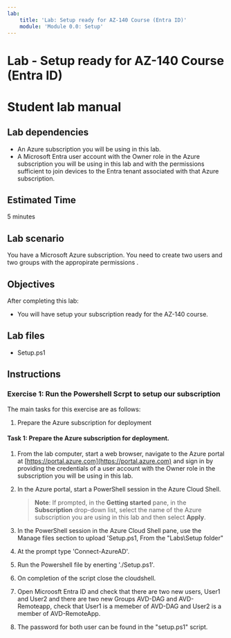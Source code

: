 ```yaml
---
lab:
    title: 'Lab: Setup ready for AZ-140 Course (Entra ID)'
    module: 'Module 0.0: Setup'
---
```


# Lab - Setup ready for AZ-140 Course (Entra ID)
# Student lab manual

## Lab dependencies

- An Azure subscription you will be using in this lab.
- A Microsoft Entra user account with the Owner role in the Azure subscription you will be using in this lab and with the permissions sufficient to join devices to the Entra tenant associated with that Azure subscription.

## Estimated Time

5 minutes

## Lab scenario

You have a Microsoft Azure subscription. You need to create two users and two groups with the appropirate permissions .

## Objectives
  
After completing this lab:

- You will have setup your subscription ready for the AZ-140 course.

## Lab files

- Setup.ps1

## Instructions

### Exercise 1: Run the Powershell Scrpt to setup our subscription
  
The main tasks for this exercise are as follows:

1. Prepare the Azure subscription for deployment


#### Task 1: Prepare the Azure subscription for deployment.

1. From the lab computer, start a web browser, navigate to the Azure portal at [https://portal.azure.com](https://portal.azure.com) and sign in by providing the credentials of a user account with the Owner role in the subscription you will be using in this lab.

  
1. In the Azure portal, start a PowerShell session in the Azure Cloud Shell.

    > **Note**: If prompted, in the **Getting started** pane, in the **Subscription** drop-down list, select the name of the Azure subscription you are using in this lab and then select **Apply**.

1. In the PowerShell session in the Azure Cloud Shell pane, use the Manage files section to upload 'Setup.ps1, From the "Labs\Setup folder"

  
1. At the prompt type 'Connect-AzureAD'.

1. Run the Powershell file by enerting './Setup.ps1'.

1. On completion of the script close the cloudshell.

1. Open Microosft Entra ID and check that there are two new users, User1 and User2 and there are two new Groups AVD-DAG and AVD-Remoteapp, check that User1 is a memeber of AVD-DAG and User2 is a member of AVD-RemoteApp.
 
1. The password for both user can be found in the "setup.ps1" script.
